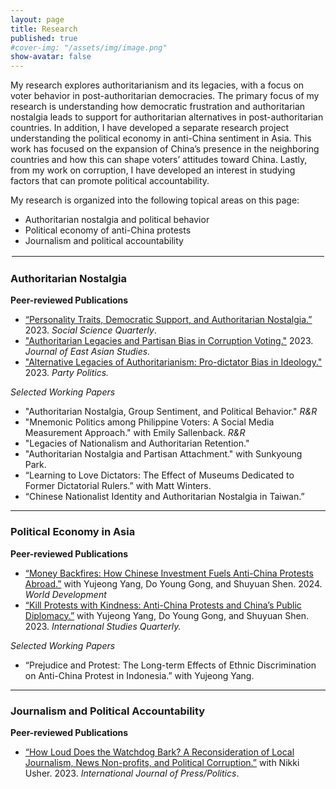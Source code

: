 ```yaml
---
layout: page
title: Research
published: true
#cover-img: "/assets/img/image.png"
show-avatar: false
---
```


My research explores authoritarianism and its legacies, with a focus on voter behavior in post-authoritarian democracies. The primary focus of my research is understanding how democratic frustration and authoritarian nostalgia leads to support for authoritarian alternatives in post-authoritarian countries. In addition, I have developed a separate research project understanding the political economy in anti-China sentiment in Asia. This work has focused on the expansion of China’s presence in the neighboring countries and how this can shape voters’ attitudes toward China. Lastly, from my work on corruption, I have developed an interest in studying factors that can promote political accountability. 

My research is organized into the following topical areas on this page: 
- Authoritarian nostalgia and political behavior
- Political economy of anti-China protests
- Journalism and political accountability

<hr style="border:2px solid white"></hr>


### Authoritarian Nostalgia
**Peer-reviewed Publications**
- [“Personality Traits, Democratic Support, and Authoritarian Nostalgia.”](https://doi.org/10.1111/ssqu.13286) 2023. *Social Science Quarterly*. 
- ["Authoritarian Legacies and Partisan Bias in Corruption Voting."](https://doi.org/10.1017/jea.2023.5) 2023. *Journal of East Asian Studies.*
- ["Alternative Legacies of Authoritarianism: Pro-dictator Bias in Ideology."](https://doi.org/10.1177/13540688221083559) 2023. *Party Politics.*

_Selected Working Papers_
- "Authoritarian Nostalgia, Group Sentiment, and Political Behavior." _R&R_
- "Mnemonic Politics among Philippine Voters: A Social Media Measurement Approach." with Emily Sallenback. _R&R_
- "Legacies of Nationalism and Authoritarian Retention."
- "Authoritarian Nostalgia and Partisan Attachment." with Sunkyoung Park.
- “Learning to Love Dictators: The Effect of Museums Dedicated to Former Dictatorial Rulers.” with Matt Winters.
- “Chinese Nationalist Identity and Authoritarian Nostalgia in Taiwan.”

-------------------------------

### Political Economy in Asia
**Peer-reviewed Publications**
- [“Money Backfires: How Chinese Investment Fuels Anti-China Protests Abroad.”](https://doi.org/10.1016/j.worlddev.2024.106566) with Yujeong Yang, Do Young Gong, and Shuyuan Shen. 2024. _World Development_
- [“Kill Protests with Kindness: Anti-China Protests and China’s Public Diplomacy.”](https://doi.org/10.1093/isq/sqad087) with Yujeong Yang, Do Young Gong, and Shuyuan Shen. 2023. *International Studies Quarterly.*

_Selected Working Papers_
- “Prejudice and Protest: The Long-term Effects of Ethnic Discrimination on Anti-China Protest in Indonesia.” with Yujeong Yang.
  
-------------------------------


### Journalism and Political Accountability
**Peer-reviewed Publications**
- [“How Loud Does the Watchdog Bark? A Reconsideration of Local Journalism, News Non-profits, and Political Corruption.”](https://doi.org/10.1177/19401612231186939) with Nikki Usher. 2023. *International Journal of Press/Politics*.
